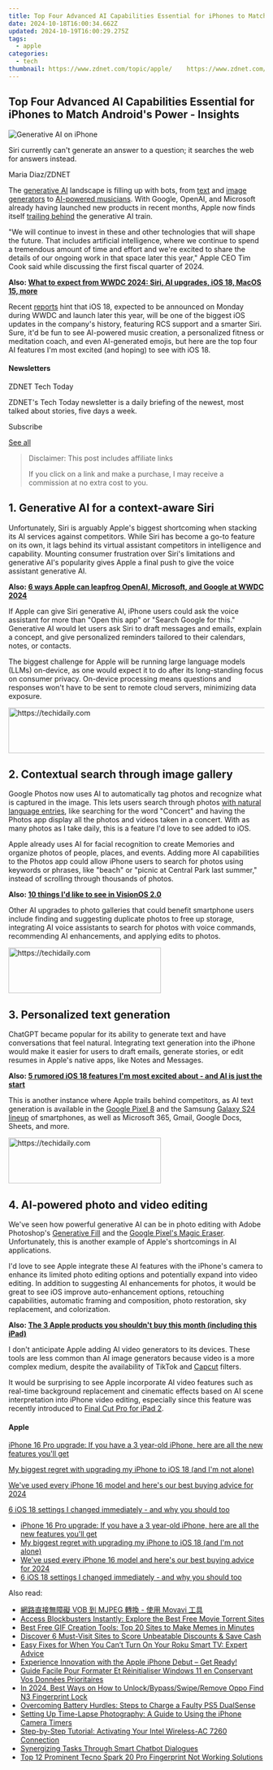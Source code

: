 ```yaml
---
title: Top Four Advanced AI Capabilities Essential for iPhones to Match Android's Power - Insights From ZDNet
date: 2024-10-18T16:00:34.662Z
updated: 2024-10-19T16:00:29.275Z
tags:
  - apple
categories:
  - tech
thumbnail: https://www.zdnet.com/topic/apple/    https://www.zdnet.com/a/img/resize/e8f9e3d2d0a2916366267c35031ea16993d7c9b2/2024/04/09/9593d959-fb27-42b7-ad35-1361684beff7/homescreen-ios-17-vs-android.jpg?width=170&height=96&fit=crop&auto=webp
---
```


## Top Four Advanced AI Capabilities Essential for iPhones to Match Android's Power - Insights

![Generative AI on iPhone](https://www.zdnet.com/a/img/resize/57436ed5880104884075ee42f70a438db55cc480/2024/02/02/f5686af6-afee-4ab3-9992-34f419d9c8e2/generative-ai-on-iphone.jpg?auto=webp&width=1280)

Siri currently can't generate an answer to a question; it searches the web for answers instead.

Maria Diaz/ZDNET

The [generative AI](https://www.zdnet.com/article/what-is-generative-ai-and-why-is-it-so-popular-heres-everything-you-need-to-know/) landscape is filling up with bots, from [text](https://www.zdnet.com/article/best-ai-chatbot/) and [image generators](https://www.zdnet.com/article/best-ai-image-generator/) to [AI-powered musicians](https://www.zdnet.com/article/stability-ai-just-unveiled-a-text-to-music-generator-and-you-can-try-it-heres-how/). With Google, OpenAI, and Microsoft already having launched new products in recent months, Apple now finds itself [trailing behind](https://www.zdnet.com/article/how-apples-ai-advances-could-make-or-break-the-iphone-16/) the generative AI train.

"We will continue to invest in these and other technologies that will shape the future. That includes artificial intelligence, where we continue to spend a tremendous amount of time and effort and we're excited to share the details of our ongoing work in that space later this year," Apple CEO Tim Cook said while discussing the first fiscal quarter of 2024\. 

**Also: [What to expect from WWDC 2024: Siri, AI upgrades, iOS 18, MacOS 15, more](https://www.zdnet.com/article/what-to-expect-from-wwdc-2024-siri-ai-upgrades-ios-18-macos-15-more/)**

Recent [reports](https://www.bloomberg.com/news/newsletters/2024-01-28/apple-eu-changes-sideloading-third-party-app-stores-are-future-of-the-iphone-lrxjzbg6) hint that iOS 18, expected to be announced on Monday during WWDC and launch later this year, will be one of the biggest iOS updates in the company's history, featuring RCS support and a smarter Siri. Sure, it'd be fun to see AI-powered music creation, a personalized fitness or meditation coach, and even AI-generated emojis, but here are the top four AI features I'm most excited (and hoping) to see with iOS 18.

#### Newsletters

ZDNET Tech Today

ZDNET's Tech Today newsletter is a daily briefing of the newest, most talked about stories, five days a week.

 Subscribe

[See all](https://www.zdnet.com/newsletters/)

>  Disclaimer: This post includes affiliate links
>
>  If you click on a link and make a purchase, I may receive a commission at no extra cost to you.
>

## 1\. Generative AI for a context-aware Siri

Unfortunately, Siri is arguably Apple's biggest shortcoming when stacking its AI services against competitors. While Siri has become a go-to feature on its own, it lags behind its virtual assistant competitors in intelligence and capability. Mounting consumer frustration over Siri's limitations and generative AI's popularity gives Apple a final push to give the voice assistant generative AI.

**Also: [6 ways Apple can leapfrog OpenAI, Microsoft, and Google at WWDC 2024](https://www.zdnet.com/article/6-ways-apple-can-leapfrog-openai-microsoft-and-google-at-wwdc-2024/)**

If Apple can give Siri generative AI, iPhone users could ask the voice assistant for more than "Open this app" or "Search Google for this." Generative AI would let users ask Siri to draft messages and emails, explain a concept, and give personalized reminders tailored to their calendars, notes, or contacts. 

The biggest challenge for Apple will be running large language models (LLMs) on-device, as one would expect it to do after its long-standing focus on consumer privacy. On-device processing means questions and responses won't have to be sent to remote cloud servers, minimizing data exposure.

<!-- affiliate ads begin -->
<a href="https://appsumo.8odi.net/c/5597632/2129739/7443" target="_top" id="2129739">
  <img src="//a.impactradius-go.com/display-ad/7443-2129739" border="0" alt="https://techidaily.com" width="728" height="90"/>
</a>
<img height="0" width="0" src="https://appsumo.8odi.net/i/5597632/2129739/7443" style="position:absolute;visibility:hidden;" border="0" />
<!-- affiliate ads end -->

## 2\. Contextual search through image gallery

Google Photos now uses AI to automatically tag photos and recognize what is captured in the image. This lets users search through photos [with natural language entries](https://www.zdnet.com/article/this-subtle-but-useful-ai-feature-was-my-favorite-google-io-2024-announcement/), like searching for the word "Concert" and having the Photos app display all the photos and videos taken in a concert. With as many photos as I take daily, this is a feature I'd love to see added to iOS. 

Apple already uses AI for facial recognition to create Memories and organize photos of people, places, and events. Adding more AI capabilities to the Photos app could allow iPhone users to search for photos using keywords or phrases, like "beach" or "picnic at Central Park last summer," instead of scrolling through thousands of photos. 

**Also: [10 things I'd like to see in VisionOS 2.0](https://www.zdnet.com/article/10-things-id-like-to-see-in-visionos-2-0/)**

Other AI upgrades to photo galleries that could benefit smartphone users include finding and suggesting duplicate photos to free up storage, integrating AI voice assistants to search for photos with voice commands, recommending AI enhancements, and applying edits to photos. 

<!-- affiliate ads begin -->
<a href="https://aligracehair.sjv.io/c/5597632/2012401/19272" target="_top" id="2012401">
  <img src="//a.impactradius-go.com/display-ad/19272-2012401" border="0" alt="https://techidaily.com" width="300" height="90"/>
</a>
<img height="0" width="0" src="https://aligracehair.sjv.io/i/5597632/2012401/19272" style="position:absolute;visibility:hidden;" border="0" />
<!-- affiliate ads end -->

## 3\. Personalized text generation

ChatGPT became popular for its ability to generate text and have conversations that feel natural. Integrating text generation into the iPhone would make it easier for users to draft emails, generate stories, or edit resumes in Apple's native apps, like Notes and Messages. 

**Also: [5 rumored iOS 18 features I'm most excited about - and AI is just the start](https://www.zdnet.com/article/5-rumored-ios-18-features-im-most-excited-about-and-ai-is-just-the-start/)**

This is another instance where Apple trails behind competitors, as AI text generation is available in the [Google Pixel 8](https://www.kqzyfj.com/click-9041660-15823334-1717160402000?sid=zd-%5F%5FCOM%5FCLICK%5FID%5F%5F-dtp) and the Samsung [Galaxy S24 lineup](https://shop-links.co/link/?url=https%3A%2F%2Fwww.samsung.com%2Fus%2Fsmartphones%2Fgalaxy-s24%2Fbuy%2Fgalaxy-s24-256gb-unlocked-sm-s921ulbexaa%2F&publisher_slug=itechdaily19598&exclusive=1) of smartphones, as well as Microsoft 365, Gmail, Google Docs, Sheets, and more. 

<!-- affiliate ads begin -->
<a href="https://aligracehair.sjv.io/c/5597632/1938677/19272" target="_top" id="1938677">
  <img src="//a.impactradius-go.com/display-ad/19272-1938677" border="0" alt="https://techidaily.com" width="300" height="90"/>
</a>
<img height="0" width="0" src="https://aligracehair.sjv.io/i/5597632/1938677/19272" style="position:absolute;visibility:hidden;" border="0" />
<!-- affiliate ads end -->

## 4\. AI-powered photo and video editing

We've seen how powerful generative AI can be in photo editing with Adobe Photoshop's [Generative Fill](https://www.zdnet.com/article/what-to-do-if-generative-fill-is-grayed-out-in-your-adobe-photoshop-ai-beta/) and the [Google Pixel's Magic Eraser](https://www.zdnet.com/article/how-to-use-magic-eraser-on-the-google-pixel/). Unfortunately, this is another example of Apple's shortcomings in AI applications. 

I'd love to see Apple integrate these AI features with the iPhone's camera to enhance its limited photo editing options and potentially expand into video editing. In addition to suggesting AI enhancements for photos, it would be great to see iOS improve auto-enhancement options, retouching capabilities, automatic framing and composition, photo restoration, sky replacement, and colorization. 

**Also: [The 3 Apple products you shouldn't buy this month (including this iPad)](https://www.zdnet.com/article/the-3-apple-products-you-shouldnt-buy-this-month-including-this-ipad/)**

I don't anticipate Apple adding AI video generators to its devices. These tools are less common than AI image generators because video is a more complex medium, despite the availability of TikTok and [Capcut](https://www.capcut.com/) filters.

It would be surprising to see Apple incorporate AI video features such as real-time background replacement and cinematic effects based on AI scene interpretation into iPhone video editing, especially since this feature was recently introduced to [Final Cut Pro for iPad 2](https://www.zdnet.com/article/these-new-final-cut-pro-for-ipad-features-are-game-changing-for-me-as-a-filmmaker/).

#### Apple

[iPhone 16 Pro upgrade: If you have a 3 year-old iPhone, here are all the new features you'll get](https://www.zdnet.com/article/iphone-16-pro-and-pro-max-hands-on/ "iPhone 16 Pro upgrade: If you have a 3 year-old iPhone, here are all the new features you'll get")

[My biggest regret with upgrading my iPhone to iOS 18 (and I'm not alone)](https://www.zdnet.com/article/my-biggest-regret-with-upgrading-my-iphone-to-ios-18-and-im-not-alone/ "My biggest regret with upgrading my iPhone to iOS 18 (and I'm not alone)")

[We've used every iPhone 16 model and here's our best buying advice for 2024](https://www.zdnet.com/article/iphone-16-pro-max-buying-advice-2024/ "We've used every iPhone 16 model and here's our best buying advice for 2024")

[6 iOS 18 settings I changed immediately - and why you should too](https://www.zdnet.com/article/6-ios-18-settings-i-changed-immediately-and-why-you-should-too/ "6 iOS 18 settings I changed immediately - and why you should too")

* [iPhone 16 Pro upgrade: If you have a 3 year-old iPhone, here are all the new features you'll get](https://www.zdnet.com/article/iphone-16-pro-and-pro-max-hands-on/ "iPhone 16 Pro upgrade: If you have a 3 year-old iPhone, here are all the new features you'll get")
* [My biggest regret with upgrading my iPhone to iOS 18 (and I'm not alone)](https://www.zdnet.com/article/my-biggest-regret-with-upgrading-my-iphone-to-ios-18-and-im-not-alone/ "My biggest regret with upgrading my iPhone to iOS 18 (and I'm not alone)")
* [We've used every iPhone 16 model and here's our best buying advice for 2024](https://www.zdnet.com/article/iphone-16-pro-max-buying-advice-2024/ "We've used every iPhone 16 model and here's our best buying advice for 2024")
* [6 iOS 18 settings I changed immediately - and why you should too](https://www.zdnet.com/article/6-ios-18-settings-i-changed-immediately-and-why-you-should-too/ "6 iOS 18 settings I changed immediately - and why you should too")

<ins class="adsbygoogle"
     style="display:block"
     data-ad-format="autorelaxed"
     data-ad-client="ca-pub-7571918770474297"
     data-ad-slot="1223367746"></ins>

<ins class="adsbygoogle"
     style="display:block"
     data-ad-client="ca-pub-7571918770474297"
     data-ad-slot="8358498916"
     data-ad-format="auto"
     data-full-width-responsive="true"></ins>

<span class="atpl-alsoreadstyle">Also read:</span>
<div><ul>
<li><a href="https://win-blog.techidaily.com/vob-mjpeg-movavi/"><u>網路直接無障礙 VOB 到 MJPEG 轉換 - 使用 Movavi 工具</u></a></li>
<li><a href="https://technical-tips.techidaily.com/access-blockbusters-instantly-explore-the-best-free-movie-torrent-sites/"><u>Access Blockbusters Instantly: Explore the Best Free Movie Torrent Sites</u></a></li>
<li><a href="https://media-tips.techidaily.com/best-free-gif-creation-tools-top-20-sites-to-make-memes-in-minutes/"><u>Best Free GIF Creation Tools: Top 20 Sites to Make Memes in Minutes</u></a></li>
<li><a href="https://technical-tips.techidaily.com/discover-6-must-visit-sites-to-score-unbeatable-discounts-and-save-cash/"><u>Discover 6 Must-Visit Sites to Score Unbeatable Discounts & Save Cash</u></a></li>
<li><a href="https://technical-tips.techidaily.com/easy-fixes-for-when-you-cant-turn-on-your-roku-smart-tv-expert-advice/"><u>Easy Fixes for When You Can’t Turn On Your Roku Smart TV: Expert Advice</u></a></li>
<li><a href="https://technical-tips.techidaily.com/experience-innovation-with-the-apple-iphone-debut-get-ready/"><u>Experience Innovation with the Apple iPhone Debut – Get Ready!</u></a></li>
<li><a href="https://win-bytes.techidaily.com/guide-facile-pour-formater-et-reinitialiser-windows-11-en-conservant-vos-donnees-prioritaires/"><u>Guide Facile Pour Formater Et Réinitialiser Windows 11 en Conservant Vos Données Prioritaires</u></a></li>
<li><a href="https://android-unlock.techidaily.com/in-2024-best-ways-on-how-to-unlockbypassswiperemove-oppo-find-n3-fingerprint-lock-by-drfone-android/"><u>In 2024, Best Ways on How to Unlock/Bypass/Swipe/Remove Oppo Find N3 Fingerprint Lock</u></a></li>
<li><a href="https://technical-tips.techidaily.com/overcoming-battery-hurdles-steps-to-charge-a-faulty-ps5-dualsense/"><u>Overcoming Battery Hurdles: Steps to Charge a Faulty PS5 DualSense</u></a></li>
<li><a href="https://technical-tips.techidaily.com/1722882603462-setting-up-time-lapse-photography-a-guide-to-using-the-iphone-camera-timers/"><u>Setting Up Time-Lapse Photography: A Guide to Using the iPhone Camera Timers</u></a></li>
<li><a href="https://hardware-updates.techidaily.com/step-by-step-tutorial-activating-your-intel-wireless-ac-7260-connection/"><u>Step-by-Step Tutorial: Activating Your Intel Wireless-AC 7260 Connection</u></a></li>
<li><a href="https://tech-haven.techidaily.com/synergizing-tasks-through-smart-chatbot-dialogues/"><u>Synergizing Tasks Through Smart Chatbot Dialogues</u></a></li>
<li><a href="https://unlock-android.techidaily.com/top-12-prominent-tecno-spark-20-pro-fingerprint-not-working-solutions-by-drfone-android/"><u>Top 12 Prominent Tecno Spark 20 Pro Fingerprint Not Working Solutions</u></a></li>
</ul></div>

